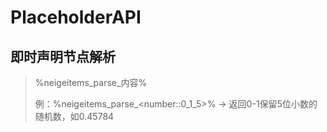 # PlaceholderAPI

## 即时声明节点解析

> %neigeitems\_parse\_内容%
>
> 例：%neigeitems\_parse\_\<number::0\_1\_5>% -> 返回0-1保留5位小数的随机数，如0.45784
